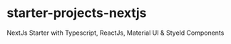 # starter-projects-nextjs
NextJs Starter with Typescript, ReactJs, Material UI &amp; Styeld Components
